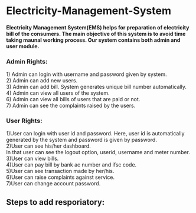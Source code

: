 # Electricity-Management-System

<h4>Electricity Management System(EMS) helps for preparation of electricity bill of the consumers. The main objective of this system is to avoid time taking maunal working process.
Our system contains both admin and user module.</h4>

<h3>Admin Rights:</h3>
1) Admin can login with username and password given by system.</br>
2) Admin can add new users.</br>
3) Admin can add bill. System generates unique bill number automatically.</br>
4) Admin can view all users of the system.</br>
6) Admin can view all bills of users that are paid or not.</br>
7) Admin can see the complaints raised by the users.</br>

<h3>User Rights:</h3>
1)User can login with user id and password. Here, user id is automatically generated by the system and password is given by password.</br>
2)User can see his/her dashboard.</br>
  In that user can see the logout option, userid, username and meter number.</br>
3)User can view bills.</br>
4)User can pay bill by bank ac number and ifsc code.</br>
5)User can see transaction made by her/his.</br>
6)User can raise complaints against service.</br>
7)User can change account password.</br>

<h2>Steps to add resporiatory:</h2>
